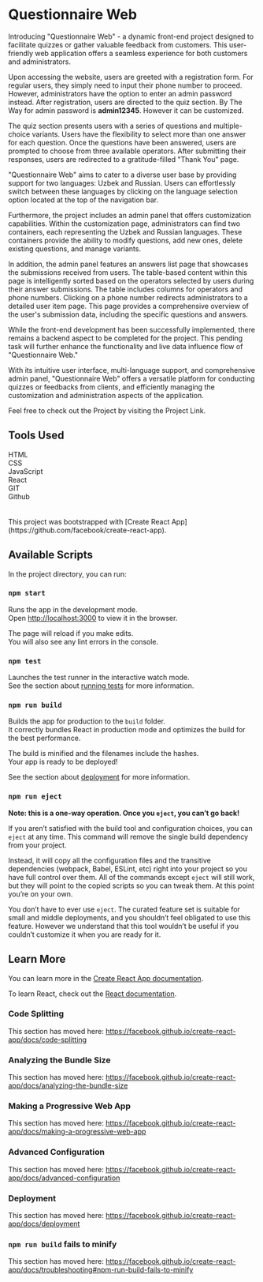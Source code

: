 # Questionnaire Web
<p >
                Introducing "Questionnaire Web" - a dynamic front-end project designed to facilitate quizzes or gather valuable feedback from customers. 
                This user-friendly web application offers a seamless experience for both customers and administrators.
                </p>
                <p>
                Upon accessing the website, users are greeted with a registration form. For regular users, 
                they simply need to input their phone number to proceed. However, administrators have the option to enter an 
                admin password instead. After registration, users are directed to the quiz section. By The Way for admin password is <strong>admin12345</strong>. However it can be customized.
                </p>
                <p>
                The quiz section presents users with a series of questions and multiple-choice variants. 
                Users have the flexibility to select more than one answer for each question. 
                Once the questions have been answered, users are prompted to choose from three available operators. 
                After submitting their responses, users are redirected to a gratitude-filled "Thank You" page.
                </p>
                <p>
                "Questionnaire Web" aims to cater to a diverse user base by providing support for two languages: 
                Uzbek and Russian. Users can effortlessly switch between these languages by clicking on the language 
                selection option located at the top of the navigation bar.
                </p>
                <p>
                Furthermore, the project includes an admin panel that offers customization capabilities. 
                Within the customization page, administrators can find two containers, each representing the Uzbek and Russian 
                languages. These containers provide the ability to modify questions, add new ones, delete existing questions, 
                and manage variants.
                </p>
                <p>
                In addition, the admin panel features an answers list page that showcases the submissions received from users. 
                The table-based content within this page is intelligently sorted based on the operators selected by users during 
                their answer submissions. The table includes columns for operators and phone numbers. Clicking on a 
                phone number redirects administrators to a detailed user item page. This page provides a comprehensive overview of 
                the user's submission data, including the specific questions and answers.
                </p>
                <p>
                While the front-end development has been successfully implemented, 
                there remains a backend aspect to be completed for the project. 
                This pending task will further enhance the functionality and live data influence flow of "Questionnaire Web."
                </p>
                <p>
                With its intuitive user interface, multi-language support, and comprehensive admin panel, 
                "Questionnaire Web" offers a versatile platform for conducting quizzes or feedbacks from clients,  
                and efficiently managing the customization and administration aspects of the application.
                </p>
                <p>
                  Feel free to check out the Project by visiting the Project Link.
                </p>
                  <div>
                <h2>Tools Used</h2>
                <div>
                  <div >HTML</div>
                  <div >CSS</div>
                  <div >JavaScript</div>
                  <div >React</div>
                  <div >GIT</div>
                  <div >Github</div>
                </div>
              </div>
              </br>
              </br>
This project was bootstrapped with [Create React App](https://github.com/facebook/create-react-app).

## Available Scripts

In the project directory, you can run:

### `npm start`

Runs the app in the development mode.<br />
Open [http://localhost:3000](http://localhost:3000) to view it in the browser.

The page will reload if you make edits.<br />
You will also see any lint errors in the console.

### `npm test`

Launches the test runner in the interactive watch mode.<br />
See the section about [running tests](https://facebook.github.io/create-react-app/docs/running-tests) for more information.

### `npm run build`

Builds the app for production to the `build` folder.<br />
It correctly bundles React in production mode and optimizes the build for the best performance.

The build is minified and the filenames include the hashes.<br />
Your app is ready to be deployed!

See the section about [deployment](https://facebook.github.io/create-react-app/docs/deployment) for more information.

### `npm run eject`

**Note: this is a one-way operation. Once you `eject`, you can’t go back!**

If you aren’t satisfied with the build tool and configuration choices, you can `eject` at any time. This command will remove the single build dependency from your project.

Instead, it will copy all the configuration files and the transitive dependencies (webpack, Babel, ESLint, etc) right into your project so you have full control over them. All of the commands except `eject` will still work, but they will point to the copied scripts so you can tweak them. At this point you’re on your own.

You don’t have to ever use `eject`. The curated feature set is suitable for small and middle deployments, and you shouldn’t feel obligated to use this feature. However we understand that this tool wouldn’t be useful if you couldn’t customize it when you are ready for it.

## Learn More

You can learn more in the [Create React App documentation](https://facebook.github.io/create-react-app/docs/getting-started).

To learn React, check out the [React documentation](https://reactjs.org/).

### Code Splitting

This section has moved here: https://facebook.github.io/create-react-app/docs/code-splitting

### Analyzing the Bundle Size

This section has moved here: https://facebook.github.io/create-react-app/docs/analyzing-the-bundle-size

### Making a Progressive Web App

This section has moved here: https://facebook.github.io/create-react-app/docs/making-a-progressive-web-app

### Advanced Configuration

This section has moved here: https://facebook.github.io/create-react-app/docs/advanced-configuration

### Deployment

This section has moved here: https://facebook.github.io/create-react-app/docs/deployment

### `npm run build` fails to minify

This section has moved here: https://facebook.github.io/create-react-app/docs/troubleshooting#npm-run-build-fails-to-minify
